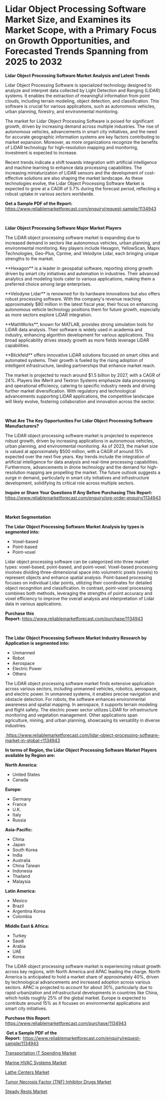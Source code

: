 <p><h1>Lidar Object Processing Software Market Size, and Examines its Market Scope, with a Primary Focus on Growth Opportunities, and Forecasted Trends Spanning from 2025 to 2032</h1></p><p><strong>Lidar Object Processing Software Market Analysis and Latest Trends</strong></p>
<p><p>Lidar Object Processing Software is specialized technology designed to analyze and interpret data collected by Light Detection and Ranging (LiDAR) systems. It enables the extraction of meaningful information from point clouds, including terrain modeling, object detection, and classification. This software is crucial for various applications, such as autonomous vehicles, urban planning, forestry, and environmental monitoring.</p><p>The market for Lidar Object Processing Software is poised for significant growth, driven by increasing demand across multiple industries. The rise of autonomous vehicles, advancements in smart city initiatives, and the need for accurate geographic information systems are key factors contributing to market expansion. Moreover, as more organizations recognize the benefits of LiDAR technology for high-resolution mapping and monitoring, investment is expected to increase.</p><p>Recent trends indicate a shift towards integration with artificial intelligence and machine learning to enhance data processing capabilities. The increasing miniaturization of LiDAR sensors and the development of cost-effective solutions are also shaping the market landscape. As these technologies evolve, the Lidar Object Processing Software Market is expected to grow at a CAGR of 5.7% during the forecast period, reflecting a robust uptake in various sectors worldwide.</p></p>
<p><strong>Get a Sample PDF of the Report:&nbsp;</strong> <a href="https://www.reliablemarketforecast.com/enquiry/request-sample/1134943?utm_campaign=1897&utm_medium=2&utm_source=Github&utm_content=ia&utm_term=25032025&utm_id=lidar-object-processing-software">https://www.reliablemarketforecast.com/enquiry/request-sample/1134943</a></p>
<p>&nbsp;</p>
<p><strong>Lidar Object Processing Software Major Market Players</strong></p>
<p><p>The LiDAR object processing software market is expanding due to increased demand in sectors like autonomous vehicles, urban planning, and environmental monitoring. Key players include Hexagon, YellowScan, Mapix Technologies, Geo-Plus, Cprime, and Velodyne Lidar, each bringing unique strengths to the market.</p><p>**Hexagon** is a leader in geospatial software, reporting strong growth driven by smart city initiatives and automation in industries. Their advanced analytics and modeling tools cater to various applications, making them a preferred choice among large enterprises.</p><p>**Velodyne Lidar** is renowned for its hardware innovations but also offers robust processing software. With the company's revenue reaching approximately $80 million in the latest fiscal year, their focus on enhancing autonomous vehicle technology positions them for future growth, especially as more sectors explore LiDAR integration.</p><p>**MathWorks**, known for MATLAB, provides strong simulation tools for LiDAR data analysis. Their software is widely used in academia and industry, enhancing algorithm development for various applications. This broad applicability drives steady growth as more fields leverage LiDAR capabilities.</p><p>**Blickfeld** offers innovative LiDAR solutions focused on smart cities and automated systems. Their growth is fueled by the rising adoption of intelligent infrastructure, landing partnerships that enhance market reach.</p><p>The market is projected to reach around $1.5 billion by 2027, with a CAGR of 24%. Players like IMerit and Textron Systems emphasize data processing and operational efficiency, catering to specific industry needs and driving further market diversification. With regulatory and technological advancements supporting LiDAR applications, the competitive landscape will likely evolve, fostering collaboration and innovation across the sector.</p></p>
<p>&nbsp;</p>
<p><strong>What Are The Key Opportunities For Lidar Object Processing Software Manufacturers?</strong></p>
<p><p>The LiDAR object processing software market is projected to experience robust growth, driven by increasing applications in autonomous vehicles, urban planning, and environmental monitoring. As of 2023, the market size is valued at approximately $500 million, with a CAGR of around 15% expected over the next five years. Key trends include the integration of artificial intelligence for data analysis and real-time processing capabilities. Furthermore, advancements in drone technology and the demand for high-resolution mapping are propelling the market. The future outlook suggests a surge in demand, particularly in smart city initiatives and infrastructure development, solidifying its critical role across multiple sectors.</p></p>
<p><strong>Inquire or Share Your Questions If Any Before Purchasing This Report:</strong> <a href="https://www.reliablemarketforecast.com/enquiry/pre-order-enquiry/1134943?utm_campaign=1897&utm_medium=2&utm_source=Github&utm_content=ia&utm_term=25032025&utm_id=lidar-object-processing-software">https://www.reliablemarketforecast.com/enquiry/pre-order-enquiry/1134943</a></p>
<p>&nbsp;</p>
<p><strong>Market Segmentation</strong></p>
<p><strong>The Lidar Object Processing Software Market Analysis by types is segmented into:</strong></p>
<p><ul><li>Voxel-based</li><li>Point-based</li><li>Point-voxel</li></ul></p>
<p><p>Lidar object processing software can be categorized into three market types: voxel-based, point-based, and point-voxel. Voxel-based processing involves dividing three-dimensional space into volumetric pixels (voxels) to represent objects and enhance spatial analysis. Point-based processing focuses on individual Lidar points, utilizing their coordinates for detailed object recognition and classification. In contrast, point-voxel processing combines both methods, leveraging the strengths of point accuracy and voxel efficiency to improve the overall analysis and interpretation of Lidar data in various applications.</p></p>
<p><strong>Purchase this Report:&nbsp;</strong><a href="https://www.reliablemarketforecast.com/purchase/1134943?utm_campaign=1897&utm_medium=2&utm_source=Github&utm_content=ia&utm_term=25032025&utm_id=lidar-object-processing-software">https://www.reliablemarketforecast.com/purchase/1134943</a></p>
<p>&nbsp;</p>
<p><strong>The Lidar Object Processing Software Market Industry Research by Application is segmented into:</strong></p>
<p><ul><li>Unmanned</li><li>Robot</li><li>Aerospace</li><li>Electric Power</li><li>Others</li></ul></p>
<p><p>The LiDAR object processing software market finds extensive application across various sectors, including unmanned vehicles, robotics, aerospace, and electric power. In unmanned systems, it enables precise navigation and obstacle detection. For robots, the software enhances environmental awareness and spatial mapping. In aerospace, it supports terrain modeling and flight safety. The electric power sector utilizes LiDAR for infrastructure monitoring and vegetation management. Other applications span agriculture, mining, and urban planning, showcasing its versatility in diverse industries.</p></p>
<p><a href="https://www.reliablemarketforecast.com/lidar-object-processing-software-market-in-global-r1134943?utm_campaign=1897&utm_medium=2&utm_source=Github&utm_content=ia&utm_term=25032025&utm_id=lidar-object-processing-software">&nbsp;https://www.reliablemarketforecast.com/lidar-object-processing-software-market-in-global-r1134943</a></p>
<p><strong>In terms of Region, the Lidar Object Processing Software Market Players available by Region are:</strong></p>
<p>
    <p> <strong> North America: </strong>
        <ul>
            <li>United States</li>
            <li>Canada</li>
        </ul>
        </p> 
    <p> <strong> Europe: </strong>
        <ul>
            <li>Germany</li>
            <li>France</li>
            <li>U.K.</li>
            <li>Italy</li>
            <li>Russia</li>
        </ul>
        </p> 
    <p> <strong> Asia-Pacific: </strong>
        <ul>
            <li>China</li>
            <li>Japan</li>
            <li>South Korea</li>
            <li>India</li>
            <li>Australia</li>
            <li>China Taiwan</li>
            <li>Indonesia</li>
            <li>Thailand</li>
            <li>Malaysia</li>
        </ul>
        </p> 
    <p> <strong> Latin America: </strong>
        <ul>
            <li>Mexico</li>
            <li>Brazil</li>
            <li>Argentina Korea</li>
            <li>Colombia</li>
        </ul>
        </p> 
    <p> <strong> Middle East & Africa: </strong>
        <ul>
            <li>Turkey</li>
            <li>Saudi</li>
            <li>Arabia</li>
            <li>UAE</li>
            <li>Korea</li>
        </ul>
    </p>
    </p>
<p><p>The LiDAR object processing software market is experiencing robust growth across key regions, with North America and APAC leading the charge. North America is anticipated to hold a market share of approximately 40%, driven by technological advancements and increased adoption across various sectors. APAC is projected to account for about 30%, particularly due to rapid urbanization and infrastructural developments in countries like China, which holds roughly 25% of the global market. Europe is expected to contribute around 15% as it focuses on environmental applications and smart city initiatives.</p></p>
<p><strong>Purchase this Report: </strong><a href="https://www.reliablemarketforecast.com/purchase/1134943?utm_campaign=1897&utm_medium=2&utm_source=Github&utm_content=ia&utm_term=25032025&utm_id=lidar-object-processing-software">https://www.reliablemarketforecast.com/purchase/1134943</a></p>
<p>&nbsp;<strong>Get a Sample PDF of the Report:&nbsp;&nbsp;</strong><a href="https://www.reliablemarketforecast.com/enquiry/request-sample/1134943?utm_campaign=1897&utm_medium=2&utm_source=Github&utm_content=ia&utm_term=25032025&utm_id=lidar-object-processing-software">https://www.reliablemarketforecast.com/enquiry/request-sample/1134943</a></p>
<p><strong></strong></p>
<p><p><a href="https://github.com/achilekirwan/Market-Research-Report-List-1/blob/main/transportation-it-spending-market.md?utm_campaign=1897&utm_medium=2&utm_source=Github&utm_content=ia&utm_term=25032025&utm_id=lidar-object-processing-software">Transportation IT Spending Market</a></p><p><a href="https://www.linkedin.com/pulse/global-marine-hvac-systems-market-research-report-industry-overview-mpnle?utm_campaign=1897&utm_medium=2&utm_source=Github&utm_content=ia&utm_term=25032025&utm_id=lidar-object-processing-software">Marine HVAC Systems Market</a></p><p><a href="https://www.linkedin.com/pulse/unlock-vital-data-lathe-centers-market-financial-summary-tkvsc?utm_campaign=1897&utm_medium=2&utm_source=Github&utm_content=ia&utm_term=25032025&utm_id=lidar-object-processing-software">Lathe Centers Market</a></p><p><a href="https://github.com/yosenadhler/Market-Research-Report-List-1/blob/main/tumor-necrosis-factor-tnf-inhibitor-drugs-market.md?utm_campaign=1897&utm_medium=2&utm_source=Github&utm_content=ia&utm_term=25032025&utm_id=lidar-object-processing-software">Tumor Necrosis Factor (TNF) Inhibitor Drugs Market</a></p><p><a href="https://www.linkedin.com/pulse/understanding-steady-rests-market-competitor-analysis-b2wpc?utm_campaign=1897&utm_medium=2&utm_source=Github&utm_content=ia&utm_term=25032025&utm_id=lidar-object-processing-software">Steady Rests Market</a></p></p>